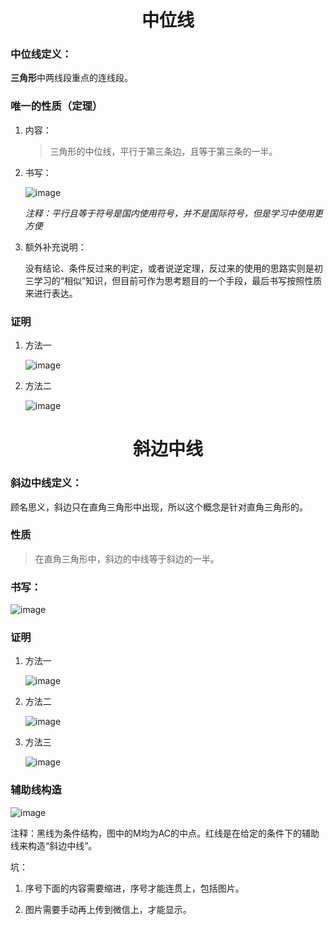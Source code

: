 # <center>中位线</center>

### 中位线定义：

**三角形**中两线段重点的连线段。

### 唯一的性质（定理）

1. 内容：

	> 三角形的中位线，平行于第三条边，且等于第三条的一半。

2. 书写：

	![image](https://note.youdao.com/yws/public/resource/32cb3a62a3adab695ec724ac53ae9923/xmlnote/90BC3A8E0FFB4B8DB3EDDFA2A71415B4/21181)

	*注释：平行且等于符号是国内使用符号，并不是国际符号，但是学习中使用更方便*

3. 额外补充说明：

	没有结论、条件反过来的判定，或者说逆定理，反过来的使用的思路实则是初三学习的“相似”知识，但目前可作为思考题目的一个手段，最后书写按照性质来进行表达。

### 证明

1. 方法一

	![image](https://note.youdao.com/yws/public/resource/32cb3a62a3adab695ec724ac53ae9923/xmlnote/D4587960850F43A8B9B9116D6FB94E4A/21183)

2. 方法二

	![image](https://note.youdao.com/yws/public/resource/32cb3a62a3adab695ec724ac53ae9923/xmlnote/A468EA76FE3E4CE79867673D72458000/21185)


# <center>斜边中线</center>

### 斜边中线定义：

顾名思义，斜边只在直角三角形中出现，所以这个概念是针对直角三角形的。

### 性质

> 在直角三角形中，斜边的中线等于斜边的一半。 

### 书写：

![image](https://note.youdao.com/yws/public/resource/32cb3a62a3adab695ec724ac53ae9923/xmlnote/ECEB44A185414271B44576EB29788D0E/21187)


### 证明

1. 方法一

	![image](https://note.youdao.com/yws/public/resource/32cb3a62a3adab695ec724ac53ae9923/xmlnote/A07E3E7F44C844E4B1E5EE25FE379C09/21189)

2. 方法二

	![image](https://note.youdao.com/yws/public/resource/32cb3a62a3adab695ec724ac53ae9923/xmlnote/03ED39494FE246138BF2C3A0DBA67705/21195)

3. 方法三

	![image](https://note.youdao.com/yws/public/resource/32cb3a62a3adab695ec724ac53ae9923/xmlnote/8AA6DDAD38024B5497C0C125CB804667/21193)

### 辅助线构造

![image](https://note.youdao.com/yws/public/resource/32cb3a62a3adab695ec724ac53ae9923/xmlnote/8851C6409AB84FC1946BD17AE5A561AB/21194)

注释：黑线为条件结构，图中的M均为AC的中点。红线是在给定的条件下的辅助线来构造“斜边中线”。

坑：

1. 序号下面的内容需要缩进，序号才能连贯上，包括图片。

2. 图片需要手动再上传到微信上，才能显示。